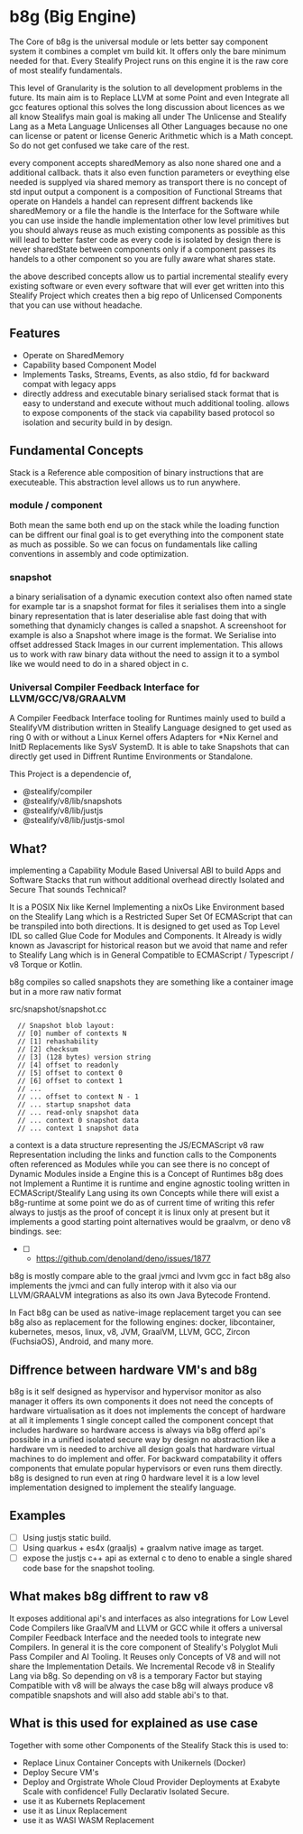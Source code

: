 # b8g (Big Engine) 
The Core of b8g is the universal module or lets better say component system it combines a complet vm build kit. It offers only the bare minimum needed for that. Every Stealify Project runs on this engine it is the raw core of most stealify fundamentals.

This level of Granularity is the solution to all development problems in the future. Its main aim is to Replace LLVM at some Point and even Integrate all gcc features optional this solves the long discussion about licences as we all know Stealifys main goal is making all under The Unlicense and Stealify Lang as a Meta Language Unlicenses all Other Languages because no one can license or patent or license Generic Arithmetic which is a Math concept. So do not get confused we take care of the rest.

every component accepts sharedMemory as also none shared one and a additional callback. thats it also even function parameters or eveything else needed is supplyed via shared memory as transport there is no concept of std input output a component is a composition of Functional Streams that operate on Handels a handel can represent diffrent backends like sharedMemory or a file the handle is the Interface for the Software while you can use inside the handle implementation other low level primitives but you should always reuse as much existing components as possible as this will lead to better faster code as every code is isolated by design there is never sharedState between components only if a component passes its handels to a other component so you are fully aware what shares state.

the above described concepts allow us to partial incremental stealify every existing software or even every software that will ever get written into this Stealify Project which creates then a big repo of Unlicensed Components that you can use without headache. 

## Features 
- Operate on SharedMemory
- Capability based Component Model
- Implements Tasks, Streams, Events, as also stdio, fd for backward compat with legacy apps
- directly address and executable binary serialised stack format that is easy to understand and execute without much additional tooling. allows to expose components of the stack via capability based protocol so isolation and security build in by design.

## Fundamental Concepts
Stack is a Reference able composition of binary instructions that are executeable. This abstraction level allows us to run anywhere. 

### module / component 
Both mean the same both end up on the stack while the loading function can be diffrent our final goal is to get everything into the component state as much as possible. So we can focus on fundamentals like calling conventions in assembly and code optimization.

### snapshot
a binary serialisation of a dynamic execution context also often named state for example tar is a snapshot format for files it serialises them into a single binary representation that is later deserialise able fast doing that with something that dynamicly changes is called a snapshot. A screenshoot for example is also a Snapshot where image is the format. We Serialise into offset addressed Stack Images in our current implementation. This allows us to work with raw binary data without the need to assign it to a symbol like we would need to do in a shared object in c.

### Universal Compiler Feedback Interface for LLVM/GCC/V8/GRAALVM
A Compiler Feedback Interface tooling for Runtimes mainly used to build a StealifyVM distribution written in Stealify Language designed to get used as ring 0 with or without a Linux Kernel offers Adapters for *Nix Kernel and InitD Replacements like SysV SystemD. It is able to take Snapshots that can directly get used in Diffrent Runtime Environments or Standalone.

This Project is a dependencie of, 
- @stealify/compiler
- @stealify/v8/lib/snapshots
- @stealify/v8/lib/justjs
- @stealify/v8/lib/justjs-smol

## What?
implementing a Capability Module Based Universal ABI to build Apps and Software Stacks that run without additional overhead directly Isolated and Secure
That sounds Technical?

It is a POSIX Nix like Kernel Implementing a nixOs Like Environment based on the Stealify Lang which is a Restricted Super Set Of ECMAScript that can be transpiled into both directions. It is designed to get used as Top Level IDL so called Glue Code for Modules and Components. It Already is widly known as Javascript for historical reason but we avoid that name and refer to Stealify Lang which is in General Compatible to ECMAScript / Typescript / v8 Torque or Kotlin.

b8g compiles so called snapshots they are something like a container image but in a more raw nativ format 

src/snapshot/snapshot.cc
```
  // Snapshot blob layout:
  // [0] number of contexts N
  // [1] rehashability
  // [2] checksum
  // [3] (128 bytes) version string
  // [4] offset to readonly
  // [5] offset to context 0
  // [6] offset to context 1
  // ...
  // ... offset to context N - 1
  // ... startup snapshot data
  // ... read-only snapshot data
  // ... context 0 snapshot data
  // ... context 1 snapshot data
```

a context is a data structure representing the JS/ECMAScript v8 raw Representation including the links and function calls to the Components often referenced as Modules while you can see there is no concept of Dynamic Modules inside a Engine this is a Concept of Runtimes b8g does not Implement a Runtime it is runtime and engine agnostic tooling written in ECMAScript/Stealify Lang using its own Concepts while there will exist a b8g-runtime at some point we do as of current time of writing this refer always to justjs as the proof of concept it is linux only at present but it implements a good starting point alternatives would be graalvm, or deno v8 bindings. see: 
- [ ] - https://github.com/denoland/deno/issues/1877

b8g is mostly compare able to the graal jvmci and lvvm gcc in fact b8g also implements the jvmci and can fully interop with it also via our LLVM/GRAALVM integrations as also its own Java Bytecode Frontend.

In Fact b8g can be used as native-image replacement target you can see b8g also as replacement for the following engines: docker, libcontainer, kubernetes, mesos, linux, v8, JVM, GraalVM, LLVM, GCC, Zircon (FuchsiaOS), Android, and many more. 

## Diffrence between hardware VM's and b8g
b8g is it self designed as hypervisor and hypervisor monitor as also manager it offers its own components it does not need the concepts of hardware virtualisation as it does not implements the concept of hardware at all it implements 1 single concept called the component concept that includes hardware so hardware access is always via b8g offerd api's possible in a unified isolated secure way by design no abstraction like a hardware vm is needed to archive all design goals that hardware virtual machines to do implement and offer. For backward compatability it offers components that emulate popular hypervisors or even runs them directly. b8g is designed to run even at ring 0 hardware level it is a low level implementation designed to implement the stealify language.

## Examples
- [ ] Using justjs static build.
- [ ] Using quarkus + es4x (graaljs) + graalvm native image as target.
- [ ] expose the justjs c++ api as external c to deno to enable a single shared code base for the snapshot tooling. 

## What makes b8g diffrent to raw v8
It exposes additional api's and interfaces as also integrations for Low Level Code Compilers like GraalVM and LLVM or GCC while it offers a universal Compiler Feedback Interface and the needed tools to integrate new Compilers. In general it is the core component of Stealify's Polyglot Muli Pass Compiler and AI Tooling. It Reuses only Concepts of V8 and will not share the Implementation Details. We Incremental Recode v8 in Stealify Lang via b8g.
So depending on v8 is a temporary Factor but staying Compatible with v8 will be always the case b8g will always produce v8 compatible snapshots and will also add stable abi's to that.

## What is this used for explained as use case
Together with some other Components of the Stealify Stack this is used to:
- Replace Linux Container Concepts with Unikernels (Docker)
- Deploy Secure VM's
- Deploy and Orgistrate Whole Cloud Provider Deployments at Exabyte Scale with confidence! Fully Declarativ Isolated Secure. 
- use it as Kubernets Replacement
- use it as Linux Replacement
- use it as WASI WASM Replacement
